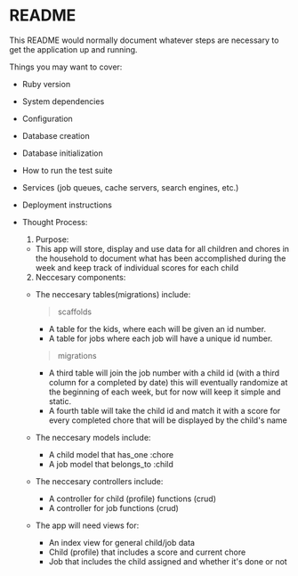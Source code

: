 # README

This README would normally document whatever steps are necessary to get the
application up and running.

Things you may want to cover:

* Ruby version

* System dependencies

* Configuration

* Database creation

* Database initialization

* How to run the test suite

* Services (job queues, cache servers, search engines, etc.)

* Deployment instructions

* Thought Process:

    1. Purpose:

    - This app will store, display and use data for all children and chores in the household to document what has been accomplished during the week and keep track of individual scores for each child

    2. Neccesary components:

    - The neccesary tables(migrations) include:
      >scaffolds
        - A table for the kids, where each will be given an id number. 
        - A table for jobs where each job will have a unique id number. 
      >migrations
        - A third table will join the job number with a child id (with a third column for a completed by date) this will eventually randomize at the beginning of each week, but for now will keep it simple and static.
        - A fourth table will take the child id and match it with a score for every completed chore that will be displayed by the child's name

    - The neccesary models include:
        - A child model that has_one :chore
        - A job model that belongs_to :child
    
    - The neccesary controllers include:
        - A controller for child (profile) functions (crud)
        - A controller for job functions (crud)

    - The app will need views for:
        - An index view for general child/job data
        - Child (profile) that includes a score and current chore
        - Job that includes the child assigned and whether it's done or not
